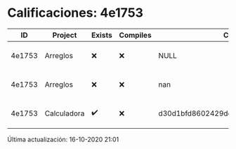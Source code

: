 # Calificaciones: 4e1753
|ID|Project|Exists|Compiles|CommitHash|CommitDate|CheckDate|Comments|
|-|-|-|-|-|-|-|-|
|4e1753|Arreglos|❌|❌|NULL|NULL|16-10-2020 21:01:12|No se encontró el archivo en PracticasComputacionI/Arreglos/Arreglos.cpp|
|4e1753|Arreglos|❌|❌|nan|nan|15-10-2020 21:23:35|No se encontró el archivo en PracticasComputacionI/Arreglos/Arreglos.cpp|
|4e1753|Calculadora|✔️|❌|d30d1bfd8602429dd007569f46a937ee27d5e210|15-10-2020 11:24:14|15-10-2020 21:23:24|Tu código no compila|

Última actualización: 16-10-2020 21:01